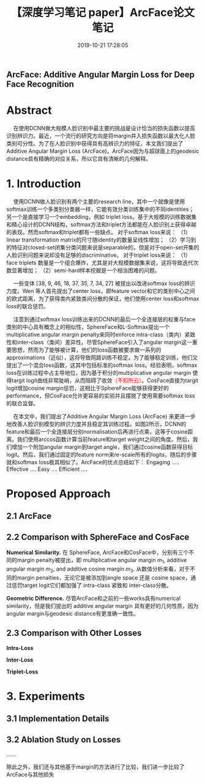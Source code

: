 ﻿---
title: 【深度学习笔记 paper】ArcFace论文笔记
date: 2019-10-21 17:28:05
tags:
categories: ["深度学习笔记"]
mathjax: true
---

 ## ArcFace: Additive Angular Margin Loss for Deep Face Recognition


# Abstract
&emsp; 在使用DCNN做大规模人脸识别中最主要的挑战是设计恰当的损失函数以提高识别辨识力。最近，一个流行的研究方向是将margin并入损失函数以最大化人脸类别可分性。为了在人脸识别中获得具有高辨识力的特征，本文我们提出了Additive Angular Margin Loss (ArcFace)。ArcFace因为与超球面上的geodesic distance具有精确的对应关系，所以它具有清晰的几何解释。
<!-- more -->

# 1. Introduction
&emsp; 使用DCNN做人脸识别有两个主要的research line，其中一个就像是使用softmax训练一个多类别分类器一样，它能有效分类训练集中的不同identities；另一个是直接学习一个embedding，例如 triplet loss。基于大规模的训练数据集和精心设计的DCNN结构，softmax方法和triplet方法都能在人脸识别上获得卓越的表现。然而softmax和triplet都有一些缺点。
对于softmax loss来说：
（1）linear transformation matrix的尺寸随identity的数量呈线性增加；
（2）学习到的特征对closed-set闭集分类问题来说是separable的，但是对于open-set开集的人脸识别问题来说却没有足够的discriminative。
对于triplet loss来说：
（1）face triplets 数量是一个组合爆炸，尤其是对大规模数据集来说，这将导致迭代次数显著增加；
（2）semi-hard样本挖掘是一个相当困难的问题。


&emsp; 一些变体 [38, 9, 46, 18, 37, 35, 7, 34, 27] 被提出以改进softmax loss的辨识力度。Wen 等人首先提出了center loss，即feature vector和它的类别中心之间的欧式距离，为了获得类内紧致类间分散的保证，他们使用center loss和softmax loss的联合惩罚。

&emsp; 注意到通过softmax loss训练出来的DCNN的最后一个全连接层的权重与face类别的中心具有概念上的相似性，SphereFace和L-Softmax提出一个multiplicative angular margin penalty来同时enforce intra-class（类内）紧致性和inter-class（类间）差异性。尽管SphereFace引入了angular margin这一重要思想，然而为了能够被计算，他们的loss函数被要求做一系列的approximations（近似），这将导致网路训练不稳定。为了能够稳定训练，他们又提出了一个混合loss函数，这其中包括标准的softmax loss。经验表明，softmax loss在训练过程中占主导地位，因为基于积分的multiplicative angular margin 使得targit logit曲线非常陡峭，从而阻碍了收敛<font color=red>（不知所云）</font>。CosFace直接为targit logit增加cosine margin惩罚，这相比于SphereFace能够获得更好的performance，但CosFace允许更容易的实验并且摆脱了使用需要softmax loss的联合监督。

&emsp; 在本文中，我们提出了Additive Angular Margin Loss (ArcFace) 来更进一步地改善人脸识别模型的辨识力度并且稳定其训练过程。如图2所示，DCNN的feature和最后一个全连接层分别normalisation后再进行点乘，这等于cosine距离。我们使用arccos函数计算当前feature和target weight之间的角度。然后，我们增加一个附加angular margin到target angle，我们通过cosine函数获得目标logit。然后，我们通过固定的feature norm来re-scale所有的logits，随后的步骤就和softmax loss极其相似了。ArcFace的优点总结如下：
Engaging .....
Effective ....
Easy ....
Efficient ....

# Proposed Approach
## 2.1 ArcFace

## 2.2 Comparison with SphereFace and CosFace
**Numerical Similarity.** 在 SphereFace, ArcFace和CosFace中，分别有三个不同的margin penalty被提出，即 multiplicative angular margin $m_1$, additive angular margin $m_2$, and additive cosine margin $m_3$. 从数值分析来看，对于不同的margin penalties，无论它是被添加到angle space 还是 cosine space，通过惩罚target logit它们都加强了 intra-class 紧致和 inter-class分散。


**Geometric Difference.** 尽管ArcFace和之前的一些works具有numerical similarity，但是我们提出的 additive angular margin 具有更好的几何性质，因为angular margin与geodesic distance有更准确一致性。

## 2.3 Comparison with Other Losses
**Intra-Loss**

**Inter-Loss**

**Triplet-Loss**


# 3. Experiments
## 3.1 Implementation Details

## 3.2 Ablation Study on Losses
……

除此之外，我们还与其他基于margin的方法进行了比较，我们进一步比较了ArcFace与其他损失



